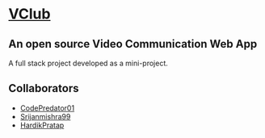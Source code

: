# [VClub](https://github.com/CodePredator01/VClub/)
## An open source Video Communication Web App

A full stack project developed as a mini-project.

## Collaborators
- [CodePredator01](https://github.com/CodePredator01)
- [Srijanmishra99](https://github.com/Srijanmishra99)
- [HardikPratap ](https://github.com/HardikPratap)
